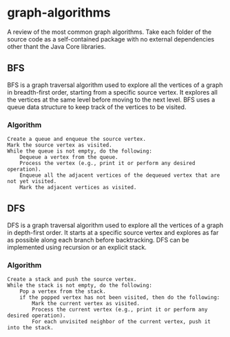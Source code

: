 # graph-algorithms

A review of the most common graph algorithms. Take each folder of the source code as a self-contained package with no external dependencies other thant the Java Core libraries.

## BFS
BFS is a graph traversal algorithm used to explore all the vertices of a graph in breadth-first order, starting from a specific source vertex. It explores all the vertices at the same level before moving to the next level. BFS uses a queue data structure to keep track of the vertices to be visited.

### Algorithm
    Create a queue and enqueue the source vertex.
    Mark the source vertex as visited.
    While the queue is not empty, do the following:
        Dequeue a vertex from the queue.
        Process the vertex (e.g., print it or perform any desired operation).
        Enqueue all the adjacent vertices of the dequeued vertex that are not yet visited.
        Mark the adjacent vertices as visited.

## DFS
DFS is a graph traversal algorithm used to explore all the vertices of a graph in depth-first order. It starts at a specific source vertex and explores as far as possible along each branch before backtracking. DFS can be implemented using recursion or an explicit stack.

### Algorithm
    Create a stack and push the source vertex.
    While the stack is not empty, do the following:
        Pop a vertex from the stack.
        if the popped vertex has not been visited, then do the following:
            Mark the current vertex as visited.
            Process the current vertex (e.g., print it or perform any desired operation).
            For each unvisited neighbor of the current vertex, push it into the stack.
